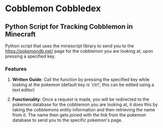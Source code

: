 # Cobblemon Cobbledex

## Python Script for Tracking Cobblemon in Minecraft

Python script that uses the minescript library to send you to the https://pokemondb.net/ page for the cobblemon you are looking at, upon pressing a specified key.

### Features
   
1. **Written Guide**: Call the function by pressing the specified key while looking at the pokemon (default key is 'ctrl', this can be edited using a text editor)

2. **Functionality**: Once a request is made, you will be redirected to the pokemon database for the cobblemon you are looking at, it does this by taking the cobblemons entity information and then retrieving the name from it. The name then gets joined with the link from the pokemon database to send you to the specific pokemon's page.
